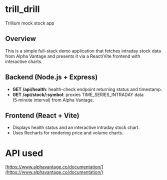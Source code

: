 # trill_drill
Trillium mock stock app

## Overview
This is a simple full-stack demo application that fetches intraday stock data from Alpha Vantage and presents it via a React/Vite frontend with interactive charts.

## Backend (Node.js + Express)
- **GET /api/health**: health-check endpoint returning status and timestamp.
- **GET /api/stock/:symbol**: proxies TIME_SERIES_INTRADAY data (5‑minute interval) from Alpha Vantage.

## Frontend (React + Vite)
- Displays health status and an interactive intraday stock chart.
- Uses Recharts for rendering price and volume charts.

# API used
[https://www.alphavantage.co/documentation/](https://www.alphavantage.co/documentation/)
 
